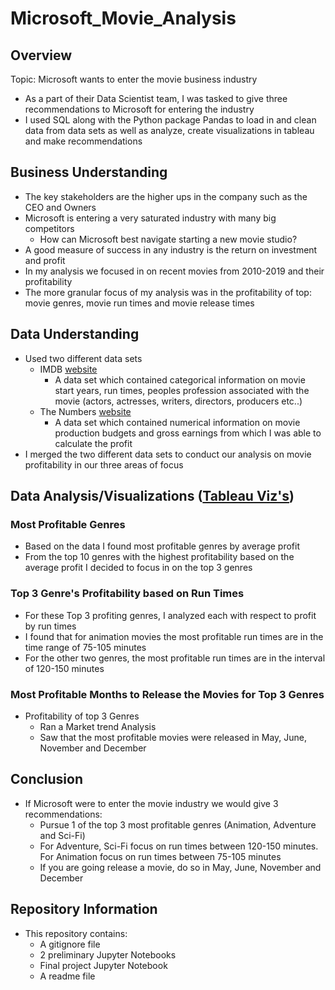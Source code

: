 # Microsoft_Movie_Analysis
## Overview
Topic: Microsoft wants to enter the movie business industry
- As a part of their Data Scientist team, I was tasked to give three recommendations to Microsoft for entering the industry 
- I used SQL along with the Python package Pandas to load in and clean data from data sets as well as analyze, create visualizations in tableau and make recommendations
## Business Understanding
- The key stakeholders are the higher ups in the company such as the CEO and Owners
- Microsoft is entering a very saturated industry with many big competitors
   - How can Microsoft best navigate starting a new movie studio?
- A good measure of success in any industry is the return on investment and profit
- In my analysis we focused in on recent movies from 2010-2019 and their profitability
- The more granular focus of my analysis was in the profitability of top: movie genres, movie run times and movie release times
## Data Understanding
- Used two different data sets
  - IMDB [website](https://www.imdb.com/)
    -   A data set which contained categorical information on movie start years, run times, peoples profession associated with the movie (actors, actresses, writers, directors, producers etc..)
  -  The Numbers [website](https://www.the-numbers.com/)
     -  A data set which contained numerical information on movie production budgets and gross earnings from which I was able to calculate the profit
 -  I merged the two different data sets to conduct our analysis on movie profitability in our three areas of focus
## Data Analysis/Visualizations ([Tableau Viz's](https://public.tableau.com/views/MicrosoftMovieAnalysis/GenresandProfit?:language=en-US&:display_count=n&:origin=viz_share_link))
### Most Profitable Genres
 - Based on the data I found most profitable genres by average profit
 - From the top 10 genres with the highest profitability based on the average profit I decided to focus in on the top 3 genres
### Top 3 Genre's Profitability based on Run Times 
- For these Top 3 profiting genres, I analyzed each with respect to profit by run times
- I found that for animation movies the most profitable run times are in the time range of 75-105 minutes
- For the other two genres, the most profitable run times are in the interval of 120-150 minutes
### Most Profitable Months to Release the Movies for Top 3 Genres 
- Profitability of top 3 Genres
  - Ran a Market trend Analysis
  - Saw that the most profitable movies were released in May, June, November and December
## Conclusion
- If Microsoft were to enter the movie industry we would give 3 recommendations:
   - Pursue 1 of the top 3 most profitable genres (Animation, Adventure and Sci-Fi)
   - For Adventure, Sci-Fi focus on run times between 120-150 minutes. For Animation focus on run times between 75-105 minutes
   - If you are going release a movie, do so in May, June, November and December
 ## Repository Information
 - This repository contains:
   - A gitignore file
   - 2 preliminary Jupyter Notebooks
   - Final project Jupyter Notebook
   - A readme file
